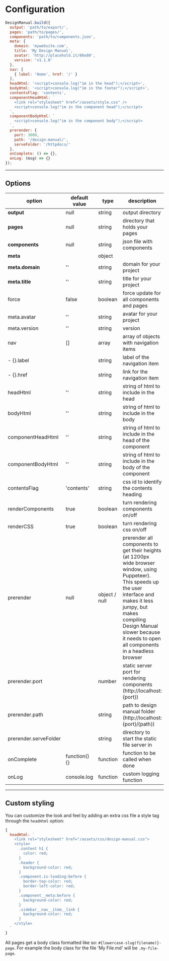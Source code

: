 # Configuration

```js
DesignManual.build({
  output: 'path/to/export/',
  pages: 'path/to/pages/',
  components: 'path/to/components.json',
  meta: {
    domain: 'mywebsite.com',
    title: 'My Design Manual',
    avatar: 'http://placehold.it/80x80',
    version: 'v1.1.0'
  },
  nav: [
    { label: 'Home', href: '/' }
  ],
  headHtml: '<script>console.log("im in the head");</script>',
  bodyHtml: '<script>console.log("im in the footer");</script>',
  contentsFlag: 'contents',
  componentHeadHtml: `
    <link rel="stylesheet" href="/assets/style.css" />
    <script>console.log("im in the component head");</script>
  `,
  componentBodyHtml: `
    <script>console.log("im in the component body");</script>
  `,
  prerender: {
    port: 3000,
    path: '/design-manual/',
    serveFolder: '/httpdocs/'
  },
  onComplete: () => {},
  onLog: (msg) => {} 
});
```

---

## Options

| option                  | default value | type            | description                  |
|-------------------------|---------------|-----------------|------------------------------|
| __output__              | null          | string          | output directory |
| __pages__               | null          | string          | directory that holds your pages  |
| __components__          | null          | string          | json file with components |
| __meta__                |               | object          |  |
| __meta.domain__         | ''            | string          | domain for your project |
| __meta.title__          | ''            | string          | title for your project |
| force                   | false         | boolean         | force update for all components and pages |
| meta.avatar             | ''            | string          | avatar for your project |
| meta.version            | ''            | string          | version |
| nav                     | []            | array           | array of objects with navigation items  |
| - {}.label              |               | string          | label of the navigation item |
| - {}.href               |               | string          | link for the navigation item |
| headHtml                | ''            | string          | string of html to include in the head |
| bodyHtml                | ''            | string          | string of html to include in the body |
| componentHeadHtml       | ''            | string          | string of html to include in the head of the component |
| componentBodyHtml       | ''            | string          | string of html to include in the body of the component |
| contentsFlag            | 'contents'    | string          | css id to identify the contents heading |
| renderComponents        | true          | boolean         | turn rendering components on/off |
| renderCSS               | true          | boolean         | turn rendering css on/off |
| prerender               | null          | object / null  | prerender all components to get their heights (at 1200px wide browser window, using Puppeteer). This speeds up the user interface and makes it less jumpy, but makes compiling Design Manual slower because it needs to open all components in a headless browser |
| prerender.port          |               | number          | static server port for rendering components (http://localhost:{port}) |
| prerender.path          |               | string          | path to design manual folder (http://localhost:{port}/{path}) |
| prerender.serveFolder   |               | string          | directory to start the static file server in |
| onComplete              | function(){}  | function        | function to be called when done |
| onLog                   | console.log   | function        | custom logging function |

---

## Custom styling
You can customize the look and feel by adding an extra css file a style tag through the `headHtml` option:

```js
{
  headHtml: `
    <link rel="stylesheet" href="/assets/css/design-manual.css">
    <style>
      .content h1 {
        color: red;
      }
      .header {
        background-color: red;
      }
      .component.is-loading:before {
        border-top-color: red;
        border-left-color: red;
      }
      .component__meta:before {
        background-color: red;
      }
      .sidebar__nav__item__link {
        background-color: red;
      }
    </style>
  `
}
```

All pages get a body class formatted like so: `#{lowercase-slug(filename)}-page`. For example the body class for the file 'My File.md' will be `.my-file-page`.
